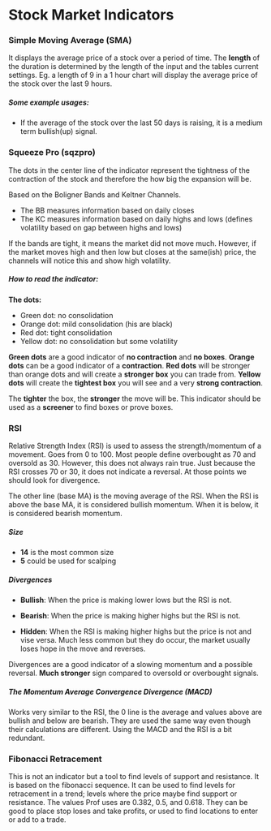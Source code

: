 # Stock Market Indicators


### Simple Moving Average (SMA)

It displays the average price of a stock over a period of time. The **length** of the
duration is determined by the length of the input and the tables current settings.
Eg. a length of 9 in a 1 hour chart will display the average price of the stock over
the last 9 hours. 

##### Some example usages:

- If the average of the stock over the last 50 days is raising, it is a medium term
bullish(up) signal.


### Squeeze Pro (sqzpro)

The dots in the center line of the indicator represent the tightness of the contraction
of the stock and therefore the how big the expansion will be.

Based on the Boligner Bands and Keltner Channels.
- The BB measures information based on daily closes
- The KC measures information based on daily highs and lows (defines volatility based on gap 
  between highs and lows)

If the bands are tight, it means the market did not move much. However, if the market moves high 
and then low but closes at the same(ish) price, the channels will notice this and show high 
volatility.

##### How to read the indicator:

**The dots:**
- Green dot: no consolidation
- Orange dot: mild consolidation (his are black)
- Red dot: tight consolidation
- Yellow dot: no consolidation but some volatility

**Green dots** are a good indicator of **no contraction** and **no boxes**.
**Orange dots** can be a good indicator of a **contraction**.
**Red dots** will be stronger than orange dots and will create a **stronger box** you can trade from.
**Yellow dots** will create the **tightest box** you will see and a very **strong contraction**.

The **tighter** the box, the **stronger** the move will be.
This indicator should be used as a **screener** to find boxes or prove boxes.


### RSI
Relative Strength Index (RSI) is used to assess the strength/momentum of a movement. Goes from 
0 to 100. Most people define overbought as 70 and oversold as 30. However, this does not always rain 
true. Just because the RSI crosses 70 or 30, it does not indicate a reversal. At those points we should
look for divergence.

The other line (base MA) is the moving average of the RSI. When the RSI is above the base MA, it is
considered bullish momentum. When it is below, it is considered bearish momentum.

##### Size
- **14** is the most common size
- **5** could be used for scalping

##### Divergences
- **Bullish**: When the price is making lower lows but the RSI is not.
- **Bearish**: When the price is making higher highs but the RSI is not.

- **Hidden**: When the RSI is making higher highs but the price is not and vise versa.
  Much less common but they do occur, the market usually loses hope in the move and reverses.

Divergences are a good indicator of a slowing momentum and a possible reversal.
**Much stronger** sign compared to oversold or overbought signals.

##### The Momentum Average Convergence Divergence (MACD)
Works very similar to the RSI, the 0 line is the average and values above are bullish and below are 
bearish. They are used the same way even though their calculations are different. Using the MACD and
the RSI is a bit redundant.


### Fibonacci Retracement
This is not an indicator but a tool to find levels of support and resistance. It is based on the 
fibonacci sequence. It can be used to find levels for retracement in a trend; levels where the price
maybe find support or resistance. The values Prof uses are 0.382, 0.5, and 0.618. They can be good
to place stop loses and take profits, or used to find locations to enter or add to a trade.
